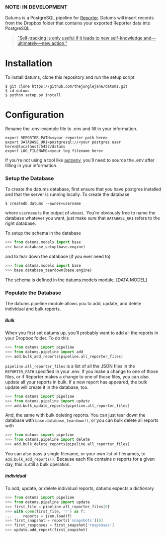 ### NOTE: IN DEVELOPMENT

Datums is a PostgreSQL pipeline for [Reporter](http://www.reporter-app.com/). Datums will insert records from the Dropbox folder that contains your exported Reporter data into PostgreSQL.

> ["Self-tracking is only useful if it leads to new self-knowledge and—ultimately—new action."](https://medium.com/buster-benson/how-i-track-my-life-7da6f22b8e2c)

# Installation

To install datums, clone this repository and run the setup script
```
$ git clone https://github.com/thejunglejane/datums.git
$ cd datums
$ python setup.py install
```

# Configuration
Rename the .env-example file to .env and fill in your information.

```
export REPORTER_PATH=<your reporter path here>
export DATABASE_URI=postgresql://<your postgres user here>@localhost:5432/datums
export LOG_FILENAME=<your log filename here>
```
If you're not using a tool like [autoenv](https://github.com/kennethreitz/autoenv), you'll need to source the .env after filling in your information.

### Setup the Database
To create the datums database, first ensure that you have postgres installed and that the server is running locally. To create the database
```
$ createdb datums --owner=username
```
where `username` is the output of `whoami`. You're obviously free to name the database whatever you want, just make sure that `DATABASE_URI` refers to the right database.

To setup the schema in the database
```python
>>> from datums.models import base
>>> base.database_setup(base.engine)
```

and to tear down the database (if you ever need to)
```python
>>> from datums.models import base
>>> base.database_teardown(base.engine)
```

The schema is defined in the datums.models module.
[DATA MODEL]

### Populate the Database
The datums.pipeline module allows you to add, update, and delete individual and bulk reports. 

##### Bulk
When you first set datums up, you'll probably want to add all the reports in your Dropbox folder. To do this
```python
>>> from datums import pipeline
>>> from datums.pipeline import add
>>> add.bulk_add_reports(pipeline.all_reporter_files)
```

`pipeline.all_reporter_files` is a list of all the JSON files in the `REPORTER_PATH` specified in your .env. If you make a change to one of those files, or if Reporter makes a change to one of those files, you can also update all your reports in bulk. If a new report has appeared, the bulk update will create it in the database, too.
```python
>>> from datums import pipeline
>>> from datums.pipeline import update
>>> add.bulk_update_reports(pipeline.all_reporter_files)
```

And, the same with bulk deleting reports. You can just tear down the database with `base.database_teardown()`, or you can bulk delete all reports with
```python
>>> from datums import pipeline
>>> from datums.pipeline import delete
>>> add.bulk_delete_reports(pipeline.all_reporter_files)
```

You can also pass a single filename, or your own list of filenames, to `add.bulk_add_reports()`. Because each file contains _n_ reports for a given day, this is still a bulk operation.

##### Individual
To add, update, or delete individual reports, datums expects a dictionary

```python
>>> from datums import pipeline
>>> from datums.pipeline import update
>>> first_file = pipeline.all_reporter_files[0]
>>> with open(first_file, 'r') as f:
...     reports = json.load(f)
>>> first_snapshot = reports['snapshots'][0]
>>> first_responses = first_snapshot['responses']
>>> update.add_report(first_snapshot)
```

